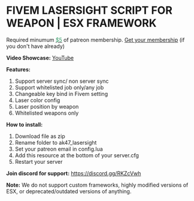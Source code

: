 <h1>FIVEM LASERSIGHT SCRIPT FOR WEAPON | ESX FRAMEWORK</h1>
<p>Required minumum <a href="https://patreon.com/menanak47" target="_blank"><span style="color: #339966;">$5</span></a> of patreon membership. <a href="https://patreon.com/menanak47" target="_blank">Get your membership</a> (if you don't have already)</p>
<p><strong>Video Showcase:</strong> <a href="https://youtu.be/OHNaZ1T91VE">YouTube</a></p>
<p><strong>Features: </strong></p>
<ol>
<li>Support server sync/ non server sync</li>
<li>Support whitelisted job only/any job</li>
<li>Changeable key bind in Fivem setting</li>
<li>Laser color config</li>
<li>Laser position by weapon</li>
<li>Whitelisted weapons only</li>
</ol>
<p><strong>How to install:</strong></p>
<ol>
<li>Download file as zip</li>
<li>Rename folder to ak47_lasersight</li>
<li>Set your patreon email in config.lua</li>
<li>Add this resource at the bottom of your server.cfg</li>
<li>Restart your server</li>
</ol>
<p><strong>Join discord for support:</strong> <a href="https://discord.gg/RKZcVwh">https://discord.gg/RKZcVwh</a></p>
<p><strong>Note:</strong> We do not support custom frameworks, highly modified versions of ESX, or deprecated/outdated versions of anything.</p>

